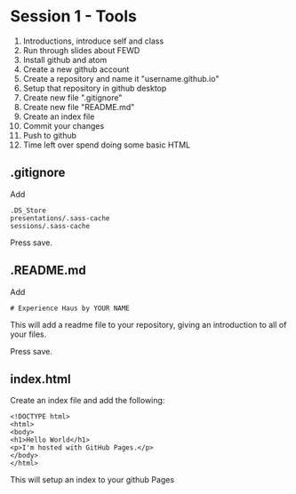 # Session 1 - Tools

1. Introductions, introduce self and class
2. Run through slides about FEWD
3. Install github and atom
4. Create a new github account
5. Create a repository and name it "username.github.io"
6. Setup that repository in github desktop
7. Create new file ".gitignore"
8. Create new file "README.md"
9. Create an index file
10. Commit your changes
11. Push to github
12. Time left over spend doing some basic HTML

## .gitignore

Add

```
.DS_Store
presentations/.sass-cache
sessions/.sass-cache
```

Press save.

## .README.md

Add

```
# Experience Haus by YOUR NAME
```

This will add a readme file to your repository, giving an introduction to all of your files.

Press save.

## index.html

Create an index file and add the following:

```
<!DOCTYPE html>
<html>
<body>
<h1>Hello World</h1>
<p>I'm hosted with GitHub Pages.</p>
</body>
</html>
```

This will setup an index to your github Pages
